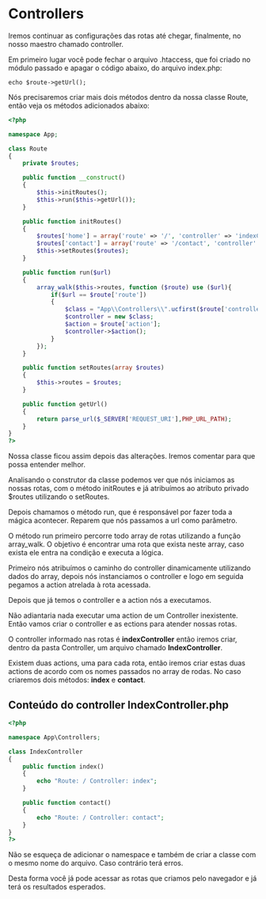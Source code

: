 # Controllers

Iremos continuar as configurações das rotas até chegar, finalmente, no nosso maestro chamado controller.

Em primeiro lugar você pode fechar o arquivo .htaccess, que foi criado no módulo passado e apagar o código abaixo, do arquivo index.php:

`echo $route->getUrl();`

Nós precisaremos criar mais dois métodos dentro da nossa classe Route, então veja os métodos adicionados abaixo:

```php
<?php

namespace App;

class Route
{
    private $routes;

    public function __construct()
    {
        $this->initRoutes();
        $this->run($this->getUrl());
    }

    public function initRoutes()
    {
        $routes['home'] = array('route' => '/', 'controller' => 'indexController', 'action' => 'index');
        $routes['contact'] = array('route' => '/contact', 'controller' => 'indexController', 'action' => 'contact');
        $this->setRoutes($routes);
    }

    public function run($url)
    {
        array_walk($this->routes, function ($route) use ($url){
            if($url == $route['route'])
            {
                $class = "App\\Controllers\\".ucfirst($route['controller']);
                $controller = new $class;
                $action = $route['action'];
                $controller->$action();
            }
        });
    }

    public function setRoutes(array $routes)
    {
        $this->routes = $routes;
    }

    public function getUrl()
    {
        return parse_url($_SERVER['REQUEST_URI'],PHP_URL_PATH);
    }
}
?>
```

Nossa classe ficou assim depois das alterações. Iremos comentar para que possa entender melhor.

Analisando o construtor da classe podemos ver que nós iniciamos as nossas rotas, com o método initRoutes e já atribuímos ao atributo privado $routes utilizando o setRoutes.

Depois chamamos o método run, que é responsável por fazer toda a mágica acontecer. Reparem que nós passamos a url como parâmetro.

O método run primeiro percorre todo array de rotas utilizando a função array_walk. O objetivo é encontrar uma rota que exista neste array, caso exista ele entra na condição e executa a lógica.

Primeiro nós atribuímos o caminho do controller dinamicamente utilizando dados do array, depois nós instanciamos o controller e logo em seguida pegamos a action atrelada à rota acessada.

Depois que já temos o controller e a action nós a executamos.

Não adiantaria nada executar uma action de um Controller inexistente. Então vamos criar o controller e as ections para atender nossas rotas.

O controller informado nas rotas é **indexController** então iremos criar, dentro da pasta Controller, um arquivo chamado **IndexController**.

Existem duas actions, uma para cada rota, então iremos criar estas duas actions de acordo com os nomes passados no array de rodas. No caso criaremos dois métodos: **index** e **contact**.

## Conteúdo do controller IndexController.php

```php
<?php

namespace App\Controllers;

class IndexController
{
    public function index()
    {
        echo "Route: / Controller: index";
    }

    public function contact()
    {
        echo "Route: / Controller: contact";
    }
}
?>
```

Não se esqueça de adicionar o namespace e também de criar a classe com o mesmo nome do arquivo. Caso contrário terá erros.

Desta forma você já pode acessar as rotas que criamos pelo navegador e já terá os resultados esperados.